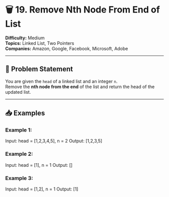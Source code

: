 # 🗑️ 19. Remove Nth Node From End of List

**Difficulty:** Medium  
**Topics:** Linked List, Two Pointers  
**Companies:** Amazon, Google, Facebook, Microsoft, Adobe

---

## 📝 Problem Statement

You are given the `head` of a linked list and an integer `n`.  
Remove the **nth node from the end** of the list and return the head of the updated list.

---

## 📥 Examples

### Example 1:
Input: head = [1,2,3,4,5], n = 2
Output: [1,2,3,5]


### Example 2:
Input: head = [1], n = 1
Output: []


### Example 3:
Input: head = [1,2], n = 1
Output: [1]